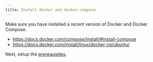 ```yaml
---
title: Install docker and docker-compose
---
```


Make sure you have installed a recent version of Docker and Docker Compose.

* https://docs.docker.com/compose/install/#install-compose
* https://docs.docker.com/install/linux/docker-ce/ubuntu/

Next, setup the [prerequisites](/docs/getting-started/docker-compose/setup-prerequisites/).
